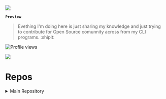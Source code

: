 <img src="https://raw.githubusercontent.com/gist/leone-sh/6e3b16412a536a9f5dbe24a064f293a5/raw/02213dd2fa75f5481e708fc2c490207c8959592a/cut-linux.svg">

**`Preview`**

> Evething I'm doing here is just sharing my knowledge and just trying to contribute for Open Source comunnity across from my CLI programs. :shipit:
<p align="left"> <img src="https://komarev.com/ghpvc/?username=leone-sh&color=yellow" alt="Profile views" /> </p> 


<img src="https://github-readme-stats.vercel.app/api?username=leone-sh&show_icons=true&theme=tokyonight&include_all_commits=true&count_private=true&" >
 

# Repos

<details><summary>Main Repository</summary>
<p>

<div>

  [![Readme Card](https://github-readme-stats.vercel.app/api/pin/?username=leone-sh&repo=pygramy&theme=tokyonight&)](https://github.com/leone-sh/pygramy)
  
</div>

</p>
</details>
  
